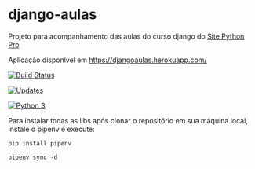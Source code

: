 # django-aulas
Projeto para acompanhamento das aulas do curso django do [Site Python Pro](www.python.pro.br)

Aplicação disponível em https://djangoaulas.herokuapp.com/

[![Build Status](https://travis-ci.org/joaogarciadelima/django-aulas.svg?branch=master)](https://travis-ci.org/joaogarciadelima/django-aulas)

[![Updates](https://pyup.io/repos/github/joaogarciadelima/django-aulas/shield.svg)](https://pyup.io/repos/github/joaogarciadelima/django-aulas/)

[![Python 3](https://pyup.io/repos/github/joaogarciadelima/django-aulas/python-3-shield.svg)](https://pyup.io/repos/github/joaogarciadelima/django-aulas/)

Para instalar todas as libs após clonar o repositório em sua máquina local, instale o pipenv e execute: 

```console
pip install pipenv

pipenv sync -d
```
